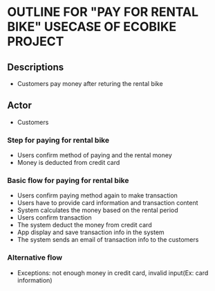 # OUTLINE FOR "PAY FOR RENTAL BIKE" USECASE OF ECOBIKE PROJECT

## Descriptions
- Customers pay money after returing the rental bike

## Actor
- Customers

### Step for paying for rental bike
- Users confirm method of paying and the rental money
- Money is deducted from credit card

### Basic flow for paying for rental bike
- Users confirm paying method again to make transaction
- Users have to provide card information and transaction content
- System calculates the money based on the rental period
- Users confirm transaction
- The system deduct the money from credit card
- App display and save transaction info in the system
- The system sends an email of transaction info to the customers

### Alternative flow
- Exceptions: not enough money in credit card, invalid input(Ex: card information)
